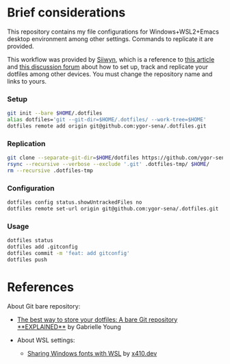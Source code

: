 # Brief considerations

This repository contains my file configurations for Windows+WSL2+Emacs desktop environment among other settings. Commands to replicate it are provided.

This workflow was provided by [Siiwyn](https://github.com/Siilwyn), which is a reference to [this article](https://www.atlassian.com/git/tutorials/dotfiles) and [this discussion forum](https://news.ycombinator.com/item?id=11071754) about how to set up, track and replicate your dotfiles among other devices. You must change the repository name and links to yours.

### Setup
```sh
git init --bare $HOME/.dotfiles
alias dotfiles='git --git-dir=$HOME/.dotfiles/ --work-tree=$HOME'
dotfiles remote add origin git@github.com:ygor-sena/.dotfiles.git
```

### Replication
```sh
git clone --separate-git-dir=$HOME/dotfiles https://github.com/ygor-sena/.dotfiles.git
rsync --recursive --verbose --exclude '.git' .dotfiles-tmp/ $HOME/
rm --recursive .dotfiles-tmp
```

### Configuration
```sh
dotfiles config status.showUntrackedFiles no
dotfiles remote set-url origin git@github.com:ygor-sena/.dotfiles.git
```

### Usage
```sh
dotfiles status
dotfiles add .gitconfig
dotfiles commit -m 'feat: add gitconfig'
dotfiles push
```

# References

About Git bare repository:
- [The best way to store your dotfiles: A bare Git repository \*\*EXPLAINED\*\*](https://www.ackama.com/what-we-think/the-best-way-to-store-your-dotfiles-a-bare-git-repository-explained/) by Gabrielle Young

- About WSL settings:
  - [Sharing Windows fonts with WSL](https://x410.dev/cookbook/wsl/sharing-windows-fonts-with-wsl/) by [x410.dev](https://x410.dev/cookbook/wsl/sharing-windows-fonts-with-wsl/)
